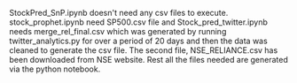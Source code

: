 StockPred_SnP.ipynb doesn't need any csv files to execute. stock_prophet.ipynb need SP500.csv file and Stock_pred_twitter.ipynb needs merge_rel_final.csv which was generated 
by running twitter_analytics.py for over a period of 20 days and then the data was cleaned to generate the csv file. The second file, NSE_RELIANCE.csv has been downloaded
from NSE website. Rest all the files needed are generated via the python notebook.